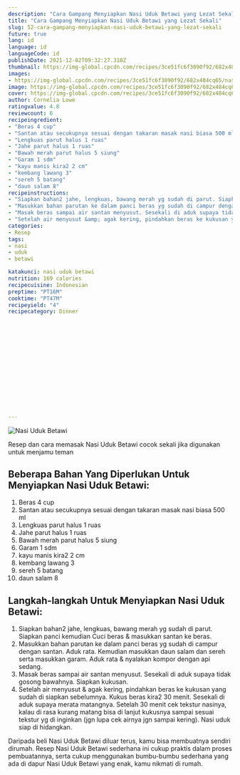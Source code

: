 ```yaml
---
description: "Cara Gampang Menyiapkan Nasi Uduk Betawi yang Lezat Sekali"
title: "Cara Gampang Menyiapkan Nasi Uduk Betawi yang Lezat Sekali"
slug: 52-cara-gampang-menyiapkan-nasi-uduk-betawi-yang-lezat-sekali
future: true
lang: id
language: id
languageCode: id
publishDate: 2021-12-02T09:32:27.310Z 
thumbnail: https://img-global.cpcdn.com/recipes/3ce51fc6f3090f92/682x484cq65/nasi-uduk-betawi-foto-resep-utama.webp
images:
- https://img-global.cpcdn.com/recipes/3ce51fc6f3090f92/682x484cq65/nasi-uduk-betawi-foto-resep-utama.webp
image: https://img-global.cpcdn.com/recipes/3ce51fc6f3090f92/682x484cq65/nasi-uduk-betawi-foto-resep-utama.webp
cover: https://img-global.cpcdn.com/recipes/3ce51fc6f3090f92/682x484cq65/nasi-uduk-betawi-foto-resep-utama.webp
author: Cornelia Lowe
ratingvalue: 4.8
reviewcount: 6
recipeingredient:
- "Beras 4 cup"
- "Santan atau secukupnya sesuai dengan takaran masak nasi biasa 500 ml"
- "Lengkuas parut halus 1 ruas"
- "Jahe parut halus 1 ruas"
- "Bawah merah parut halus 5 siung"
- "Garam 1 sdm"
- "kayu manis kira2 2 cm"
- "kembang lawang 3"
- "sereh 5 batang"
- "daun salam 8"
recipeinstructions:
- "Siapkan bahan2 jahe, lengkuas, bawang merah yg sudah di parut. Siapkan panci kemudian Cuci beras &amp; masukkan santan ke beras."
- "Masukkan bahan parutan ke dalam panci beras yg sudah di campur dengan santan. Aduk rata. Kemudian masukkan daun salam dan sereh serta masukkan garam. Aduk rata &amp; nyalakan kompor dengan api sedang."
- "Masak beras sampai air santan menyusut. Sesekali di aduk supaya tidak gosong bawahnya. Siapkan kukusan."
- "Setelah air menyusut &amp; agak kering, pindahkan beras ke kukusan yang sudah di siapkan sebelumnya. Kukus beras kira2 30 menit. Sesekali di aduk supaya merata matangnya. Setelah 30 menit cek tekstur nasinya, kalau di rasa kurang matang bisa di lanjut kukusnya sampai sesuai tekstur yg di inginkan (jgn lupa cek airnya jgn sampai kering). Nasi uduk siap di hidangkan."
categories:
- Resep
tags:
- nasi
- uduk
- betawi

katakunci: nasi uduk betawi 
nutrition: 169 calories
recipecuisine: Indonesian
preptime: "PT16M"
cooktime: "PT47M"
recipeyield: "4"
recipecategory: Dinner


     
    
    
    
    
    
    
    
    
    
    
      
    
---
```



![Nasi Uduk Betawi](https://img-global.cpcdn.com/recipes/3ce51fc6f3090f92/682x484cq65/nasi-uduk-betawi-foto-resep-utama.webp)

Resep dan cara memasak  Nasi Uduk Betawi cocok sekali jika digunakan untuk menjamu teman

<!--inarticleads1-->

## Beberapa Bahan Yang Diperlukan Untuk Menyiapkan Nasi Uduk Betawi:

1. Beras 4 cup
1. Santan atau secukupnya sesuai dengan takaran masak nasi biasa 500 ml
1. Lengkuas parut halus 1 ruas
1. Jahe parut halus 1 ruas
1. Bawah merah parut halus 5 siung
1. Garam 1 sdm
1. kayu manis kira2 2 cm
1. kembang lawang 3
1. sereh 5 batang
1. daun salam 8



<!--inarticleads2-->

## Langkah-langkah Untuk Menyiapkan Nasi Uduk Betawi:

1. Siapkan bahan2 jahe, lengkuas, bawang merah yg sudah di parut. Siapkan panci kemudian Cuci beras &amp; masukkan santan ke beras.
1. Masukkan bahan parutan ke dalam panci beras yg sudah di campur dengan santan. Aduk rata. Kemudian masukkan daun salam dan sereh serta masukkan garam. Aduk rata &amp; nyalakan kompor dengan api sedang.
1. Masak beras sampai air santan menyusut. Sesekali di aduk supaya tidak gosong bawahnya. Siapkan kukusan.
1. Setelah air menyusut &amp; agak kering, pindahkan beras ke kukusan yang sudah di siapkan sebelumnya. Kukus beras kira2 30 menit. Sesekali di aduk supaya merata matangnya. Setelah 30 menit cek tekstur nasinya, kalau di rasa kurang matang bisa di lanjut kukusnya sampai sesuai tekstur yg di inginkan (jgn lupa cek airnya jgn sampai kering). Nasi uduk siap di hidangkan.




Daripada   beli  Nasi Uduk Betawi  diluar terus, kamu  bisa membuatnya sendiri dirumah. Resep  Nasi Uduk Betawi  sederhana ini cukup praktis dalam proses pembuatannya, serta cukup menggunakan bumbu-bumbu sederhana yang ada di dapur  Nasi Uduk Betawi  yang enak, kamu nikmati di rumah.
